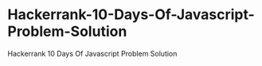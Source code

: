 # Hackerrank-10-Days-Of-Javascript-Problem-Solution
Hackerrank 10 Days Of Javascript Problem Solution
